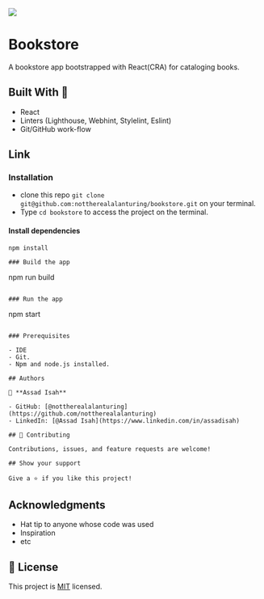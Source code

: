 ![](https://img.shields.io/badge/Microverse-blueviolet)

# Bookstore

A bookstore app bootstrapped with React(CRA) for cataloging books.

## Built With 🔨

- React
- Linters (Lighthouse, Webhint, Stylelint, Eslint)
- Git/GitHub work-flow

## Link

### Installation

- clone this repo `git clone git@github.com:nottherealalanturing/bookstore.git` on your terminal.
- Type `cd bookstore` to access the project on the terminal.

#### Install dependencies

```
npm install

### Build the app

```

npm run build

```

### Run the app

```

npm start

```

### Prerequisites

- IDE
- Git.
- Npm and node.js installed.

## Authors

👤 **Assad Isah**

- GitHub: [@nottherealalanturing](https://github.com/nottherealalanturing)
- LinkedIn: [@Assad Isah](https://www.linkedin.com/in/assadisah)

## 🤝 Contributing

Contributions, issues, and feature requests are welcome!

## Show your support

Give a ⭐️ if you like this project!
```

## Acknowledgments

- Hat tip to anyone whose code was used
- Inspiration
- etc

## 📝 License

This project is [MIT](./MIT.md) licensed.
